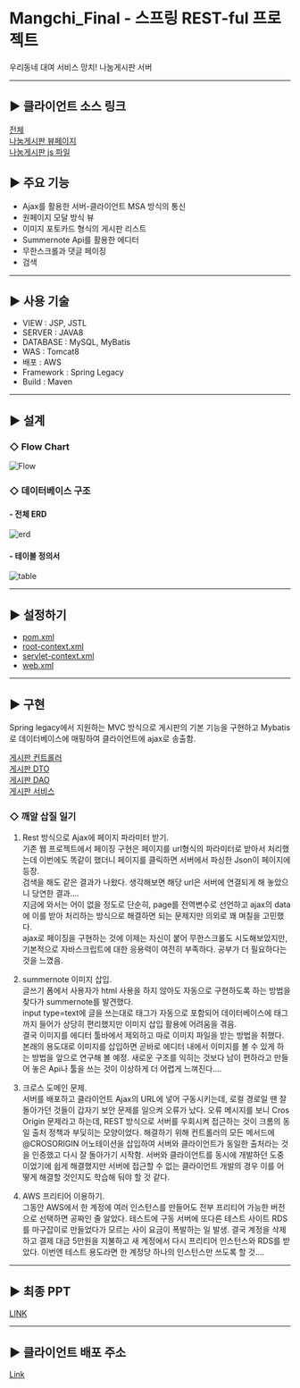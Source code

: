 # Mangchi_Final - 스프링 REST-ful 프로젝트
우리동네 대여 서비스 망치! 나눔게시판 서버    

<hr />

## ▶ 클라이언트 소스 링크
[전체](https://github.com/maiorem/Mangchi-Final)       
[나눔게시판 뷰페이지](https://github.com/maiorem/Mangchi-Final/blob/master/Mangch_Client/src/main/webapp/WEB-INF/views/donateBoard/donateBoard.jsp)       
[나눔게시판 js 파일](https://github.com/maiorem/Mangchi-Final/blob/master/Mangch_Client/src/main/webapp/resources/js/hong.js)


## ▶ 주요 기능    
* Ajax를 활용한 서버-클라이언트 MSA 방식의 통신     
* 원페이지 모달 방식 뷰    
* 이미지 포토카드 형식의 게시판 리스트      
* Summernote Api를 활용한 에디터    
* 무한스크롤과 댓글 페이징      
* 검색

<hr />

## ▶ 사용 기술    
* VIEW : JSP, JSTL     
* SERVER : JAVA8    
* DATABASE : MySQL, MyBatis    
* WAS : Tomcat8    
* 배포 : AWS    
* Framework : Spring Legacy   
* Build : Maven

<hr />

## ▶ 설계

### ◇ Flow Chart    
![Flow](https://i.ibb.co/RgcyjS7/Mangchi-Na-Num.jpg)


### ◇ 데이터베이스 구조

#### - 전체 ERD

![erd](https://i.ibb.co/KKmQWHM/2.jpg)    


#### - 테이블 정의서

![table](https://i.ibb.co/Gsd9X0q/image.jpg)

<hr />

## ▶ 설정하기

* [pom.xml](https://github.com/maiorem/Mangchi_Final/blob/master/Mangchi-DonateBoard-App/pom.xml)
* [root-context.xml](https://github.com/maiorem/Mangchi_Final/blob/master/Mangchi-DonateBoard-App/src/main/webapp/WEB-INF/spring/root-context.xml)
* [servlet-context.xml](https://github.com/maiorem/Mangchi_Final/blob/master/Mangchi-DonateBoard-App/src/main/webapp/WEB-INF/spring/appServlet/servlet-context.xml)
* [web.xml](https://github.com/maiorem/Mangchi_Final/blob/master/Mangchi-DonateBoard-App/src/main/webapp/WEB-INF/web.xml)

<hr />

## ▶ 구현

Spring legacy에서 지원하는 MVC 방식으로 게시판의 기본 기능을 구현하고 Mybatis로 데이터베이스에 매핑하여 클라이언트에 ajax로 송출함.

[게시판 컨트롤러](https://github.com/maiorem/Mangchi_Final/tree/master/Mangchi-DonateBoard-App/src/main/java/com/mangchi/donate/controller)    
[게시판 DTO](https://github.com/maiorem/Mangchi_Final/tree/master/Mangchi-DonateBoard-App/src/main/java/com/mangchi/donate/model)    
[게시판 DAO](https://github.com/maiorem/Mangchi_Final/tree/master/Mangchi-DonateBoard-App/src/main/java/com/mangchi/donate/dao)    
[게시판 서비스](https://github.com/maiorem/Mangchi_Final/tree/master/Mangchi-DonateBoard-App/src/main/java/com/mangchi/donate/service)

### ◇ 깨알 삽질 일기
1. Rest 방식으로 Ajax에 페이지 파라미터 받기.       
  기존 웹 프로젝트에서 페이징 구현은 페이지를 url형식의 파라미터로 받아서 처리했는데 이번에도 똑같이 했더니 페이지를 클릭하면 서버에서 파싱한 Json이 페이지에 등장.    
  검색을 해도 같은 결과가 나왔다. 생각해보면 해당 url은 서버에 연결되게 해 놓았으니 당연한 결과....     
  지금에 와서는 어이 없을 정도로 단순히, page를 전역변수로 선언하고 ajax의 data에 이를 받아 처리하는 방식으로 해결하면 되는 문제지만 의외로 꽤 며칠을 고민했다.    
  ajax로 페이징을 구현하는 것에 이제는 자신이 붙어 무한스크롤도 시도해보았지만, 기본적으로 자바스크립트에 대한 응용력이 여전히 부족하다. 공부가 더 필요하다는 것을 느꼈음.      

2. summernote 이미지 삽입.    
  글쓰기 폼에서 사용자가 html 사용을 하지 않아도 자동으로 구현하도록 하는 방법을 찾다가 summernote를 발견했다.    
  input type=text에 글을 쓰는대로 태그가 자동으로 포함되어 데이터베이스에 태그까지 들어가 상당히 편리했지만 이미지 삽입 활용에 어려움을 겪음.    
  결국 이미지를 에디터 툴바에서 제외하고 따로 이미지 파일을 받는 방법을 취했다. 본래의 용도대로 이미지를 삽입하면 곧바로 에디터 내에서 이미지를 볼 수 있게 하는 방법을 앞으로 연구해 볼 예정.     새로운 구조를 익히는 것보다 남이 편하라고 만들어 놓은 Api나 툴을 쓰는 것이 이상하게 더 어렵게 느껴진다....      

3. 크로스 도메인 문제.        
   서버를 배포하고 클라이언트 Ajax의 URL에 넣어 구동시키는데, 로컬 경로일 땐 잘 돌아가던 것들이 갑자기 보안 문제를 일으켜 오류가 났다. 오류 메시지를 보니 Cros Origin 문제라고 하는데, REST 방식으로 서버를 우회시켜 접근하는 것이 크롬의 동일 출처 정책과 부딪히는 모양이었다. 해결하기 위해 컨트롤러의 모든 메서드에 @CROSORIGIN 어노테이션을 삽입하여 서버와 클라이언트가 동일한 출처라는 것을 인증했고 다시 잘 돌아가기 시작함.
   서버와 클라이언트를 동시에 개발하던 도중이었기에 쉽게 해결했지만 서버에 접근할 수 없는 클라이언트 개발의 경우 이를 어떻게 해결할 것인지도 학습해 둬야 할 것 같다.

4. AWS 프리티어 이용하기.      
  그동안 AWS에서 한 계정에 여러 인스턴스를 만들어도 전부 프리티어 가능한 버전으로 선택하면 공짜인 줄 알았다. 테스트에 구동 서버에 또다른 테스트 사이트 RDS를 마구잡이로 만들었다가 모르는 사이 요금이 폭발하는 일 발생. 결국 계정을 삭제하고 결제 대금 5만원을 지불하고 새 계정에서 다시 프리티어 인스턴스와 RDS를 받았다. 이번엔 테스트 용도라면 한 계정당 하나의 인스턴스만 쓰도록 할 것....        
  
<hr />  

## ▶ 최종 PPT

[LINK](https://docs.google.com/presentation/d/1DmOVaqESFTq9CG8V9gJBoi3uH0eRIA_U1siTAqJq2-U/edit#slide=id.g9ae78c4272_5_3)


<hr />

## ▶ 클라이언트 배포 주소

[Link](http://ec2-54-180-115-119.ap-northeast-2.compute.amazonaws.com:8080/mangh/)

